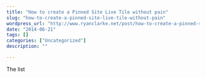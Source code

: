 ```yaml
---
title: "How to create a Pinned Site Live Tile without pain"
slug: "how-to-create-a-pinned-site-live-tile-without-pain"
wordpress_url: "http://www.ryanclarke.net/post/how-to-create-a-pinned-site-live-tile-without-pain/"
date: "2014-06-21"
tags: []
categories: ["Uncategorized"]
description: ""

---
```


The list [](http://www.hanselman.com/blog/MakeAWindows81PinnedLiveTileForYOURWebsiteInMinutes.aspx "Make a Windows 8.1 Pinned Live Tile for YOUR website in minutes")
